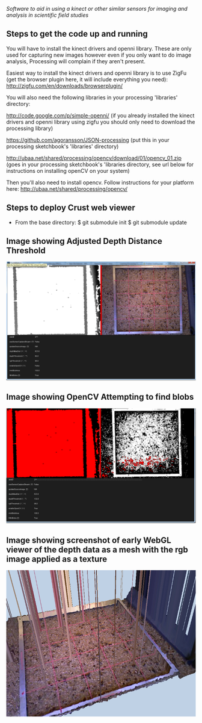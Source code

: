 *Software to aid in using a kinect or other similar sensors for imaging and analysis in scientific field studies*

Steps to get the code up and running
------------------------------------
You will have to install the kinect drivers and openni library.  These are only used for capturing new images however even if you only want to do image analysis, Processing will complain if they aren't present.

Easiest way to install the kinect drivers and openni library is to use ZigFu (get the browser plugin here, it will include everything you need):  http://zigfu.com/en/downloads/browserplugin/

You will also need the following libraries in your processing 'libraries' directory:

http://code.google.com/p/simple-openni/ (if you already installed the kinect drivers and openni library using zigfu you should only need to download the processing library)

https://github.com/agoransson/JSON-processing (put this in your processing sketchbook's 'libraries' directory)

http://ubaa.net/shared/processing/opencv/download/01/opencv_01.zip (goes in your processing sketchbook's 'libraries directory, see url below for instructions on installing openCV on your system)

Then you'll also need to install opencv.  Follow instructions for your platform here:  http://ubaa.net/shared/processing/opencv/


Steps to deploy Crust web viewer
--------------------------------
- From the base directory:
$ git submodule init
$ git submodule update



Image showing Adjusted Depth Distance Threshold
-----------------------------------------------
![Depth Distance Threshold](https://github.com/CodeStrumpet/KinectFieldScience/raw/master/ProjectDocs/crusty_dist_threshold.png "Depth distance threshold")

Image showing OpenCV Attempting to find blobs
---------------------------------------------
![OpenCV Enabled](https://github.com/CodeStrumpet/KinectFieldScience/raw/master/ProjectDocs/crusty_opencv1.png "OpenCV Enabled")

Image showing screenshot of early WebGL viewer of the depth data as a mesh with the rgb image applied as a texture
--------------
![Early Terrain](https://github.com/CodeStrumpet/KinectFieldScience/raw/master/ProjectDocs/early_terrain.png "Early Terrain")



